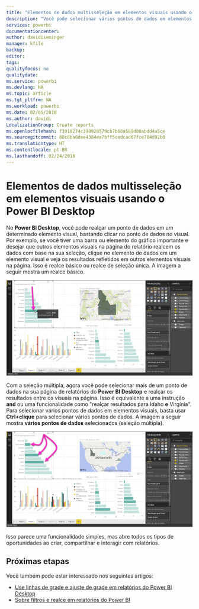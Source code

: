 ```yaml
---
title: "Elementos de dados multisseleção em elementos visuais usando o Power BI Desktop"
description: "Você pode selecionar vários pontos de dados em elementos visuais do Power BI Desktop com Ctrl+clique simples"
services: powerbi
documentationcenter: 
author: davidiseminger
manager: kfile
backup: 
editor: 
tags: 
qualityfocus: no
qualitydate: 
ms.service: powerbi
ms.devlang: NA
ms.topic: article
ms.tgt_pltfrm: NA
ms.workload: powerbi
ms.date: 02/05/2018
ms.author: davidi
LocalizationGroup: Create reports
ms.openlocfilehash: f3018274c390920579cb7b60a589d00abdd4a5ce
ms.sourcegitcommit: 88c8ba8dee4384ea7bff5cedcad67fce784d92b0
ms.translationtype: HT
ms.contentlocale: pt-BR
ms.lasthandoff: 02/24/2018
---
```

# <a name="multi-select-data-elements-in-visuals-using-power-bi-desktop"></a>Elementos de dados multisseleção em elementos visuais usando o Power BI Desktop

No **Power BI Desktop**, você pode realçar um ponto de dados em um determinado elemento visual, bastando clicar no ponto de dados no visual. Por exemplo, se você tiver uma barra ou elemento do gráfico importante e desejar que outros elementos visuais na página do relatório realcem os dados com base na sua seleção, clique no elemento de dados em um elemento visual e veja os resultados refletidos em outros elementos visuais na página. Isso é realce básico ou realce de seleção única. A imagem a seguir mostra um realce básico. 

![](media/desktop-multi-select/multi-select_01.png)

Com a seleção múltipla, agora você pode selecionar mais de um ponto de dados na sua página de relatórios do **Power BI Desktop** e realçar os resultados entre os visuais na página. Isso é equivalente a uma instrução **and** ou uma funcionalidade como "realçar resultados para Idaho **e** Virgínia". Para selecionar vários pontos de dados em elementos visuais, basta usar **Ctrl+clique** para selecionar vários pontos de dados. A imagem a seguir mostra **vários pontos de dados** selecionados (seleção múltipla).

![](media/desktop-multi-select/multi-select_02.png)

Isso parece uma funcionalidade simples, mas abre todos os tipos de oportunidades ao criar, compartilhar e interagir com relatórios. 

## <a name="next-steps"></a>Próximas etapas

Você também pode estar interessado nos seguintes artigos:

* [Use linhas de grade e ajuste de grade em relatórios do Power BI Desktop](desktop-gridlines-snap-to-grid.md)
* [Sobre filtros e realce em relatórios do Power BI](power-bi-reports-filters-and-highlighting.md)

